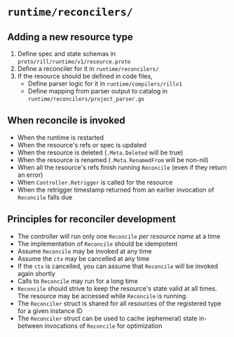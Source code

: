 # `runtime/reconcilers/`

## Adding a new resource type

1. Define spec and state schemas in `proto/rill/runtime/v1/resource.proto`
2. Define a reconciler for it in `runtime/reconcilers/`
3. If the resource should be defined in code files,
    - Define parser logic for it in `runtime/compilers/rillv1`
    - Define mapping from parser output to catalog in `runtime/reconcilers/project_parser.go`

## When reconcile is invoked

- When the runtime is restarted
- When the resource's refs or spec is updated
- When the resource is deleted (`.Meta.Deleted` will be true)
- When the resource is renamed (`.Meta.RenamedFrom` will be non-nil)
- When all the resource's refs finish running `Reconcile` (even if they return an error)
- When `Controller.Retrigger` is called for the resource
- When the retrigger timestamp returned from an earlier invocation of `Reconcile` falls due

## Principles for reconciler development

- The controller will run only one `Reconcile` *per resource name* at a time
- The implementation of `Reconcile` should be idempotent
- Assume `Reconcile` may be invoked at any time
- Assume the `ctx` may be cancelled at any time
- If the `ctx` is cancelled, you can assume that `Reconcile` will be invoked again shortly
- Calls to `Reconcile` may run for a long time
- `Reconcile` should strive to keep the resource's state valid at all times. The resource may be accessed while `Reconcile` is running.
- The `Reconciler` struct is shared for all resources of the registered type for a given instance ID
- The `Reconciler` struct can be used to cache (ephemeral) state in-between invocations of `Reconcile` for optimization
